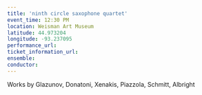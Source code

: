 ```yaml
---
title: 'ninth circle saxophone quartet'
event_time: 12:30 PM
location: Weisman Art Museum
latitude: 44.973204
longitude: -93.237095
performance_url:
ticket_information_url:
ensemble:
conductor:
---
```

Works by Glazunov, Donatoni, Xenakis, Piazzola, Schmitt, Albright